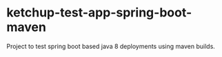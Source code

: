 # ketchup-test-app-spring-boot-maven

Project to test spring boot based java 8 deployments using maven builds.

